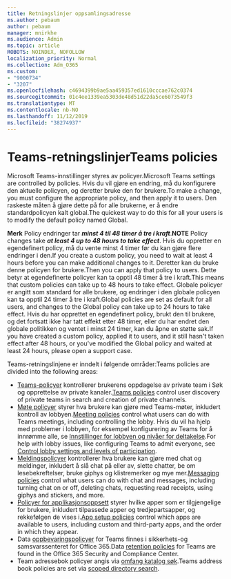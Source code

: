 ```yaml
---
title: Retningslinjer oppsamlingsadresse
ms.author: pebaum
author: pebaum
manager: mnirkhe
ms.audience: Admin
ms.topic: article
ROBOTS: NOINDEX, NOFOLLOW
localization_priority: Normal
ms.collection: Adm_O365
ms.custom:
- "9000734"
- "3207"
ms.openlocfilehash: c4694399b9ae5aa459357ed1610cccae762c0374
ms.sourcegitcommit: 01c4ee1339ea5303de48d51d22da5ce6073549f3
ms.translationtype: MT
ms.contentlocale: nb-NO
ms.lasthandoff: 11/12/2019
ms.locfileid: "38274937"
---
```

# <a name="teams-policies"></a><span data-ttu-id="b35a0-102">Teams-retningslinjer</span><span class="sxs-lookup"><span data-stu-id="b35a0-102">Teams policies</span></span>

<span data-ttu-id="b35a0-103">Microsoft Teams-innstillinger styres av policyer.</span><span class="sxs-lookup"><span data-stu-id="b35a0-103">Microsoft Teams settings are controlled by policies.</span></span> <span data-ttu-id="b35a0-104">Hvis du vil gjøre en endring, må du konfigurere den aktuelle policyen, og deretter bruke den for brukere.</span><span class="sxs-lookup"><span data-stu-id="b35a0-104">To make a change, you must configure the appropriate policy, and then apply it to users.</span></span> <span data-ttu-id="b35a0-105">Den raskeste måten å gjøre dette på for alle brukerne, er å endre standardpolicyen kalt global.</span><span class="sxs-lookup"><span data-stu-id="b35a0-105">The quickest way to do this for all your users is to modify the default policy named Global.</span></span> 

<span data-ttu-id="b35a0-106">**Merk** Policy endringer tar ***minst 4 til 48 timer å tre i kraft***.</span><span class="sxs-lookup"><span data-stu-id="b35a0-106">**NOTE** Policy changes take ***at least 4 up to 48 hours to take effect***.</span></span> <span data-ttu-id="b35a0-107">Hvis du oppretter en egendefinert policy, må du vente minst 4 timer før du kan gjøre flere endringer i den.</span><span class="sxs-lookup"><span data-stu-id="b35a0-107">If you create a custom policy, you need to wait at least 4 hours before you can make additional changes to it.</span></span> <span data-ttu-id="b35a0-108">Deretter kan du bruke denne policyen for brukere.</span><span class="sxs-lookup"><span data-stu-id="b35a0-108">Then you can apply that policy to users.</span></span> <span data-ttu-id="b35a0-109">Dette betyr at egendefinerte policyer kan ta opptil 48 timer å tre i kraft.</span><span class="sxs-lookup"><span data-stu-id="b35a0-109">This means that custom policies can take up to 48 hours to take effect.</span></span> <span data-ttu-id="b35a0-110">Globale policyer er angitt som standard for alle brukere, og endringer i den globale policyen kan ta opptil 24 timer å tre i kraft.</span><span class="sxs-lookup"><span data-stu-id="b35a0-110">Global policies are set as default for all users, and changes to the Global policy can take up to 24 hours to take effect.</span></span> <span data-ttu-id="b35a0-111">Hvis du har opprettet en egendefinert policy, brukt den til brukere, og det fortsatt ikke har tatt effekt etter 48 timer, eller du har endret den globale politikken og ventet i minst 24 timer, kan du åpne en støtte sak.</span><span class="sxs-lookup"><span data-stu-id="b35a0-111">If you have created a custom policy, applied it to users, and it still hasn't taken effect after 48 hours, or you've modified the Global policy and waited at least 24 hours, please open a support case.</span></span>

<span data-ttu-id="b35a0-112">Teams-retningslinjene er inndelt i følgende områder:</span><span class="sxs-lookup"><span data-stu-id="b35a0-112">Teams policies are divided into the following areas:</span></span>

- <span data-ttu-id="b35a0-113">[Teams-policyer](https://docs.microsoft.com/MicrosoftTeams/teams-policies) kontrollerer brukerens oppdagelse av private team i Søk og opprettelse av private kanaler.</span><span class="sxs-lookup"><span data-stu-id="b35a0-113">[Teams policies](https://docs.microsoft.com/MicrosoftTeams/teams-policies) control user discovery of private teams in search and creation of private channels.</span></span>  
- <span data-ttu-id="b35a0-114">[Møte policyer](https://docs.microsoft.com/microsoftteams/meeting-policies-in-teams) styrer hva brukere kan gjøre med Teams-møter, inkludert kontroll av lobbyen.</span><span class="sxs-lookup"><span data-stu-id="b35a0-114">[Meeting policies](https://docs.microsoft.com/microsoftteams/meeting-policies-in-teams) control what users can do with Teams meetings, including controlling the lobby.</span></span> <span data-ttu-id="b35a0-115">Hvis du vil ha hjelp med problemer i lobbyen, for eksempel konfigurering av Teams for å innrømme alle, se [Innstillinger for lobbyen og nivåer for deltakelse](https://docs.microsoft.com/en-us/alchemyinsights/bypass-lobby).</span><span class="sxs-lookup"><span data-stu-id="b35a0-115">For help with lobby issues, like configuring Teams to admit everyone, see [Control lobby settings and levels of participation](https://docs.microsoft.com/en-us/alchemyinsights/bypass-lobby).</span></span>
- <span data-ttu-id="b35a0-116">[Meldingspolicyer](https://docs.microsoft.com/microsoftteams/messaging-policies-in-teams) kontrollerer hva brukere kan gjøre med chat og meldinger, inkludert å slå chat på eller av, slette chatter, be om lesebekreftelser, bruke giphys og klistremerker og mye mer.</span><span class="sxs-lookup"><span data-stu-id="b35a0-116">[Messaging policies](https://docs.microsoft.com/microsoftteams/messaging-policies-in-teams) control what users can do with chat and messages, including turning chat on or off, deleting chats, requesting read receipts, using giphys and stickers, and more.</span></span>
- <span data-ttu-id="b35a0-117">[Policyer for applikasjonsoppsett](https://docs.microsoft.com/MicrosoftTeams/teams-app-setup-policies) styrer hvilke apper som er tilgjengelige for brukere, inkludert tilpassede apper og tredjepartsapper, og rekkefølgen de vises i.</span><span class="sxs-lookup"><span data-stu-id="b35a0-117">[App setup policies](https://docs.microsoft.com/MicrosoftTeams/teams-app-setup-policies) control which apps are available to users, including custom and third-party apps, and the order in which they appear.</span></span>  
- <span data-ttu-id="b35a0-118">Data [oppbevaringspolicyer](https://docs.microsoft.com/microsoftteams/retention-policies) for Teams finnes i sikkerhets-og samsvarssenteret for Office 365.</span><span class="sxs-lookup"><span data-stu-id="b35a0-118">Data [retention policies](https://docs.microsoft.com/microsoftteams/retention-policies) for Teams are found in the Office 365 Security and Compliance Center.</span></span>
- <span data-ttu-id="b35a0-119">Team adressebok policyer angis via [omfang katalog søk](https://docs.microsoft.com/MicrosoftTeams/teams-scoped-directory-search).</span><span class="sxs-lookup"><span data-stu-id="b35a0-119">Teams address book policies are set via [scoped directory search](https://docs.microsoft.com/MicrosoftTeams/teams-scoped-directory-search).</span></span>